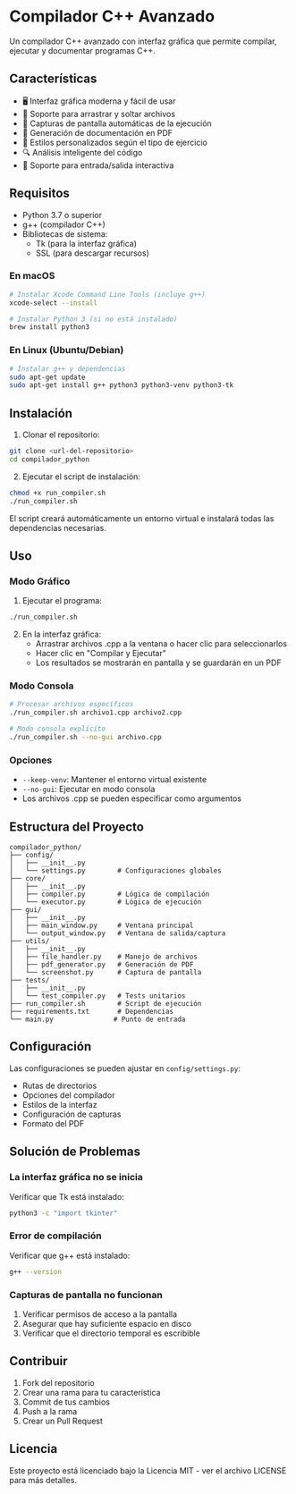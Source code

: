# Compilador C++ Avanzado

Un compilador C++ avanzado con interfaz gráfica que permite compilar, ejecutar y documentar programas C++.

## Características

- 🖥️ Interfaz gráfica moderna y fácil de usar
- 📄 Soporte para arrastrar y soltar archivos
- 📸 Capturas de pantalla automáticas de la ejecución
- 📝 Generación de documentación en PDF
- 🎨 Estilos personalizados según el tipo de ejercicio
- 🔍 Análisis inteligente del código
- 🚀 Soporte para entrada/salida interactiva

## Requisitos

- Python 3.7 o superior
- g++ (compilador C++)
- Bibliotecas de sistema:
  - Tk (para la interfaz gráfica)
  - SSL (para descargar recursos)

### En macOS

```bash
# Instalar Xcode Command Line Tools (incluye g++)
xcode-select --install

# Instalar Python 3 (si no está instalado)
brew install python3
```

### En Linux (Ubuntu/Debian)

```bash
# Instalar g++ y dependencias
sudo apt-get update
sudo apt-get install g++ python3 python3-venv python3-tk
```

## Instalación

1. Clonar el repositorio:
```bash
git clone <url-del-repositorio>
cd compilador_python
```

2. Ejecutar el script de instalación:
```bash
chmod +x run_compiler.sh
./run_compiler.sh
```

El script creará automáticamente un entorno virtual e instalará todas las dependencias necesarias.

## Uso

### Modo Gráfico

1. Ejecutar el programa:
```bash
./run_compiler.sh
```

2. En la interfaz gráfica:
   - Arrastrar archivos .cpp a la ventana o hacer clic para seleccionarlos
   - Hacer clic en "Compilar y Ejecutar"
   - Los resultados se mostrarán en pantalla y se guardarán en un PDF

### Modo Consola

```bash
# Procesar archivos específicos
./run_compiler.sh archivo1.cpp archivo2.cpp

# Modo consola explícito
./run_compiler.sh --no-gui archivo.cpp
```

### Opciones

- `--keep-venv`: Mantener el entorno virtual existente
- `--no-gui`: Ejecutar en modo consola
- Los archivos .cpp se pueden especificar como argumentos

## Estructura del Proyecto

```
compilador_python/
├── config/
│   ├── __init__.py
│   └── settings.py        # Configuraciones globales
├── core/
│   ├── __init__.py
│   ├── compiler.py        # Lógica de compilación
│   └── executor.py        # Lógica de ejecución
├── gui/
│   ├── __init__.py
│   ├── main_window.py     # Ventana principal
│   └── output_window.py   # Ventana de salida/captura
├── utils/
│   ├── __init__.py
│   ├── file_handler.py    # Manejo de archivos
│   ├── pdf_generator.py   # Generación de PDF
│   └── screenshot.py      # Captura de pantalla
├── tests/
│   ├── __init__.py
│   └── test_compiler.py   # Tests unitarios
├── run_compiler.sh        # Script de ejecución
├── requirements.txt       # Dependencias
└── main.py               # Punto de entrada
```

## Configuración

Las configuraciones se pueden ajustar en `config/settings.py`:

- Rutas de directorios
- Opciones del compilador
- Estilos de la interfaz
- Configuración de capturas
- Formato del PDF

## Solución de Problemas

### La interfaz gráfica no se inicia

Verificar que Tk está instalado:
```bash
python3 -c "import tkinter"
```

### Error de compilación

Verificar que g++ está instalado:
```bash
g++ --version
```

### Capturas de pantalla no funcionan

1. Verificar permisos de acceso a la pantalla
2. Asegurar que hay suficiente espacio en disco
3. Verificar que el directorio temporal es escribible

## Contribuir

1. Fork del repositorio
2. Crear una rama para tu característica
3. Commit de tus cambios
4. Push a la rama
5. Crear un Pull Request

## Licencia

Este proyecto está licenciado bajo la Licencia MIT - ver el archivo LICENSE para más detalles.
